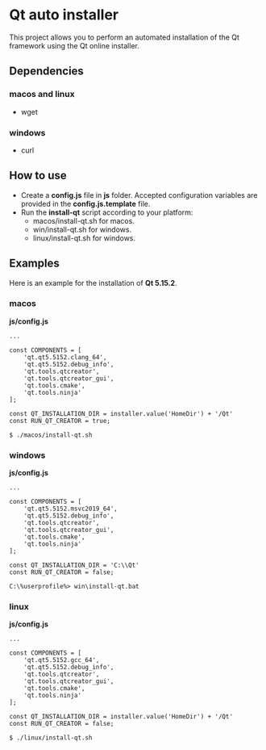 # Qt auto installer

This project allows you to perform an automated installation of the Qt framework using the Qt online installer.

## Dependencies
### macos and linux
- wget

### windows
- curl


## How to use
- Create a **config.js** file in **js** folder. Accepted configuration variables are provided in the **config.js.template** file.
- Run the **install-qt** script according to your platform:
    - macos/install-qt.sh for macos.
    - win/install-qt.sh for windows.
    - linux/install-qt.sh for windows.


## Examples
Here is an example for the installation of **Qt 5.15.2**.
### macos
**js/config.js**
```
...

const COMPONENTS = [
    'qt.qt5.5152.clang_64',
    'qt.qt5.5152.debug_info',
    'qt.tools.qtcreator',
    'qt.tools.qtcreator_gui',
    'qt.tools.cmake',
    'qt.tools.ninja'
];

const QT_INSTALLATION_DIR = installer.value('HomeDir') + '/Qt'
const RUN_QT_CREATOR = true;
```
```
$ ./macos/install-qt.sh
```

### windows
**js/config.js**
```
...

const COMPONENTS = [
    'qt.qt5.5152.msvc2019_64',
    'qt.qt5.5152.debug_info',
    'qt.tools.qtcreator',
    'qt.tools.qtcreator_gui',
    'qt.tools.cmake',
    'qt.tools.ninja'
];

const QT_INSTALLATION_DIR = 'C:\\Qt'
const RUN_QT_CREATOR = false;
```
```
C:\%userprofile%> win\install-qt.bat
```

### linux
**js/config.js**
```
...

const COMPONENTS = [
    'qt.qt5.5152.gcc_64',
    'qt.qt5.5152.debug_info',
    'qt.tools.qtcreator',
    'qt.tools.qtcreator_gui',
    'qt.tools.cmake',
    'qt.tools.ninja'
];

const QT_INSTALLATION_DIR = installer.value('HomeDir') + '/Qt'
const RUN_QT_CREATOR = false;
```
```
$ ./linux/install-qt.sh
```